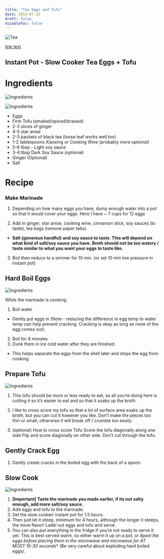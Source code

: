 ```yaml
---
title: "Tea Eggs and Tofu"
date: 2019-07-25
draft: false
disableToc: false
---
```



![Tea](/kzen/img/food_notes/tea_eggs/tea_eggs.jpg)

[link text](#make_sauce)

## Instant Pot - Slow Cooker Tea Eggs + Tofu

# Ingredients
![Ingredients](/kzen/img/food_notes/tea_eggs/ingredients_1.jpg)

![Ingredients](/kzen/img/food_notes/tea_eggs/ingredients_2.jpg)


* Eggs
* Firm Tofu (smoked/spiced/braised)
* 2-3 slices of ginger
* 4-5 star anise
* 2-3 packets of black tea (loose leaf works well too)
* 1-2 tablespoons Xiaoxing or Cooking Wine (probably more optional)
* 5-6 tbsp - Light soy sauce
* 3-4 tbsp Dark Soy Sauce (optional)
* Ginger (Optional)
* Salt

# Recipe

### <a name="make_sauce"></a>Make Marinade
1. Depending on how many eggs you have, dump enough water into a pot so that it would cover your eggs. Here I have ~ 7 cups for 12 eggs

2. Add in ginger, star anise, cooking wine, cinnamon stick,  soy sauces (to taste), tea bags (remove paper tabs). 
* **Salt (generous handful) and soy sauce to taste. This will depend on what kind of salt/soy sauce you have. Broth should not be too watery / taste similar to what you want your eggs to taste like.**

3. Boil then reduce to a simmer for 10 min. (or set 10 min low pressure in instant pot)


## Hard Boil Eggs

![Ingredients](/kzen/img/food_notes/tea_eggs/eggs_in_pot.jpg)

While the marinade is cooking.
1. Boil water
* Gently put eggs in (Note - reducing the difference in egg temp to water temp can help prevent cracking. Cracking is okay as long as none of the egg comes out).
2. Boil for 8 minutes
3. Dunk them in ice cold water after they are finished.
* This helps separate the eggs from the shell later and stops the egg from cooking.

## Prepare Tofu

![Ingredients](/kzen/img/food_notes/tea_eggs/scored_tofu.jpg)

1. This tofu should be more or less ready to eat, so all you’re doing here is cutting it so it’s easier to eat and so that it soaks up the broth.

2. I like to cross score my tofu so that a lot of surface area soaks up the broth, but you can cut it however you like.
Don’t make the pieces too thin or small, otherwise it will break off / crumble too easily.

3. (optional) How to cross score Tofu
Score the tofu diagonally along one side
Flip and score diagonally on other side.
Don’t cut through the tofu.

## Gently Crack Egg

1. Gently create cracks in the boiled egg with the back of a spoon.

## Slow Cook

![Ingredients](/kzen/img/food_notes/tea_eggs/eggs_in_pot.jpg)


1. **[Important]  Taste the marinade you made earlier, if its not salty enough, add more salt/soy sauce.**
2. Add eggs and tofu to the marinade.
3. Set the slow cooker/ instant pot for 1.5 hours.
4. Then just let it steep, minimum for 4 hours, although the longer it steeps, the more flavor! Ladel out eggs and tofu and serve.
5. You can also put everything in the fridge if you’re not ready to serve it yet. This is best served warm, so either warm it up on a pot, or *8peel the eggs before placing them in the microwave and microwave for AT MOST 15-30 seconds** (Be very careful about exploding hard boiled eggs).







